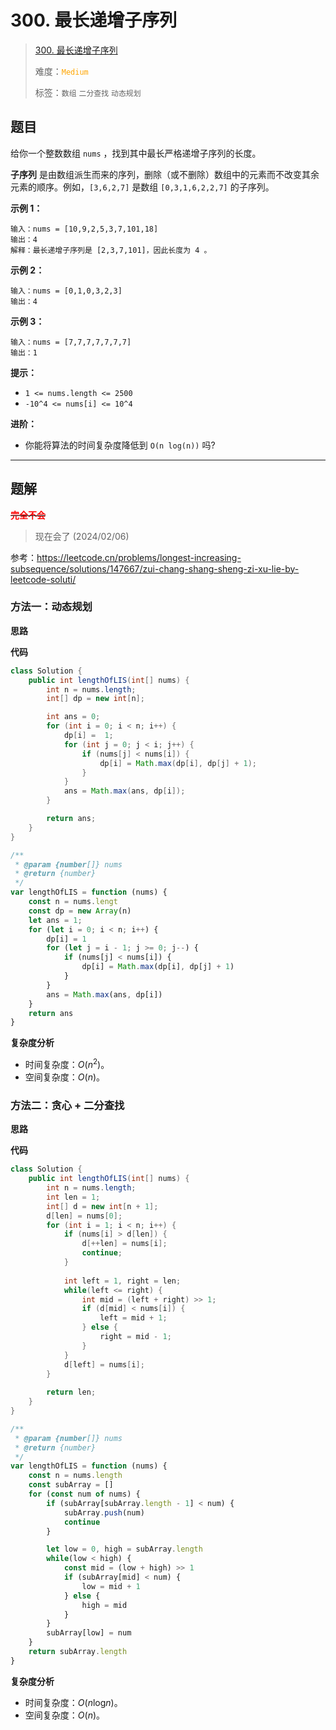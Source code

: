 # 300. 最长递增子序列

> [300. 最长递增子序列](https://leetcode.cn/problems/longest-increasing-subsequence/)
>
> 难度：<font color=orange>`Medium`</font>
>
> 标签：`数组` `二分查找` `动态规划`

## 题目

给你一个整数数组 `nums` ，找到其中最长严格递增子序列的长度。

**子序列** 是由数组派生而来的序列，删除（或不删除）数组中的元素而不改变其余元素的顺序。例如，`[3,6,2,7]` 是数组 `[0,3,1,6,2,2,7]` 的子序列。

**示例 1：**

```
输入：nums = [10,9,2,5,3,7,101,18]
输出：4
解释：最长递增子序列是 [2,3,7,101]，因此长度为 4 。
```

**示例 2：**

```
输入：nums = [0,1,0,3,2,3]
输出：4
```

**示例 3：**

```
输入：nums = [7,7,7,7,7,7,7]
输出：1
```

**提示：**

* `1 <= nums.length <= 2500`
* `-10^4 <= nums[i] <= 10^4`

**进阶：**

* 你能将算法的时间复杂度降低到 `O(n log(n))` 吗?

--------------------

## 题解

~~<font color=red>**完全不会**</font>~~ 

> 现在会了 (2024/02/06)

参考：https://leetcode.cn/problems/longest-increasing-subsequence/solutions/147667/zui-chang-shang-sheng-zi-xu-lie-by-leetcode-soluti/

### 方法一：动态规划

**思路**



**代码**

```java
class Solution {
    public int lengthOfLIS(int[] nums) {
        int n = nums.length;
        int[] dp = new int[n];

        int ans = 0;
        for (int i = 0; i < n; i++) {
            dp[i] =  1;
            for (int j = 0; j < i; j++) {
                if (nums[j] < nums[i]) {
                    dp[i] = Math.max(dp[i], dp[j] + 1);
                }
            }
            ans = Math.max(ans, dp[i]);
        }

        return ans;
    }
}
```

```js
/**
 * @param {number[]} nums
 * @return {number}
 */
var lengthOfLIS = function (nums) {
    const n = nums.lengt
    const dp = new Array(n)
    let ans = 1;
    for (let i = 0; i < n; i++) {
        dp[i] = 1
        for (let j = i - 1; j >= 0; j--) {
            if (nums[j] < nums[i]) {
                dp[i] = Math.max(dp[i], dp[j] + 1)
            }
        }
        ans = Math.max(ans, dp[i])
    }
    return ans
}
```

**复杂度分析**

- 时间复杂度：$O(n^2)$。
- 空间复杂度：$O(n)$。

### 方法二：贪心 + 二分查找

**思路**



**代码**

```java
class Solution {
    public int lengthOfLIS(int[] nums) {
        int n = nums.length;
        int len = 1;
        int[] d = new int[n + 1];
        d[len] = nums[0];
        for (int i = 1; i < n; i++) {
            if (nums[i] > d[len]) {
                d[++len] = nums[i];
                continue;
            }
            
            int left = 1, right = len;
            while(left <= right) {
                int mid = (left + right) >> 1;
                if (d[mid] < nums[i]) {
                    left = mid + 1;
                } else {
                    right = mid - 1;
                }
            }
            d[left] = nums[i];
        }
        
        return len;
    }
}
```

```js
/**
 * @param {number[]} nums
 * @return {number}
 */
var lengthOfLIS = function (nums) {
    const n = nums.length
    const subArray = []
    for (const num of nums) {
        if (subArray[subArray.length - 1] < num) {
            subArray.push(num)
            continue
        }

        let low = 0, high = subArray.length
        while(low < high) {
            const mid = (low + high) >> 1
            if (subArray[mid] < num) {
                low = mid + 1
            } else {
                high = mid
            }
        }
        subArray[low] = num
    }
    return subArray.length
}
```

**复杂度分析**

- 时间复杂度：$O(n\log_{}{n})$。
- 空间复杂度：$O(n)$。
